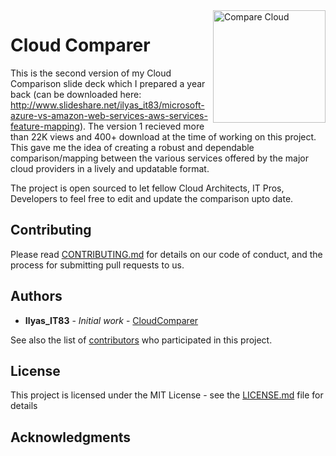 <a href="https://ilyas-it83.github.io/CloudComparer/">
    <img src="https://github.com/ilyas-it83/CloudComparer/blob/master/img/Logo2.png" alt="Compare Cloud" title="Compare Cloud" align="right" height="180" />
</a>

# Cloud Comparer

This is the second version of my Cloud Comparison slide deck which I prepared a year back (can be downloaded here: http://www.slideshare.net/ilyas_it83/microsoft-azure-vs-amazon-web-services-aws-services-feature-mapping). The version 1 recieved more than 22K views and 400+ download at the time of working on this project. This gave me the idea of creating a robust and dependable comparison/mapping between the various services offered by the major cloud providers in a lively and updatable format.

The project is open sourced to let fellow Cloud Architects, IT Pros, Developers to feel free to edit and update the comparison upto date.


## Contributing

Please read [CONTRIBUTING.md](https://gist.github.com/PurpleBooth/b24679402957c63ec426) for details on our code of conduct, and the process for submitting pull requests to us.

## Authors

* **Ilyas_IT83** - *Initial work* - [CloudComparer](https://github.com/ilyas-it83/CloudComparer/)

See also the list of [contributors](https://github.com/ilyas-it83/CloudComparer/graphs/contributors) who participated in this project.

## License

This project is licensed under the MIT License - see the [LICENSE.md](LICENSE.md) file for details

## Acknowledgments
